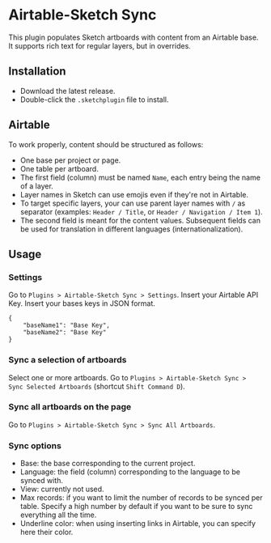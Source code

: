 # Airtable-Sketch Sync

This plugin populates Sketch artboards with content from an Airtable base. It supports rich text for regular layers, but in overrides.

## Installation

- Download the latest release.
- Double-click the `.sketchplugin` file to install.

## Airtable

To work properly, content should be structured as follows:
- One base per project or page.
- One table per artboard.
- The first field (column) must be named `Name`, each entry being the name of a layer.
- Layer names in Sketch can use emojis even if they're not in Airtable.
- To target specific layers, your can use parent layer names with `/` as separator (examples: `Header / Title`, or `Header / Navigation / Item 1`).
- The second field is meant for the content values. Subsequent fields can be used for translation in different languages (internationalization).

## Usage

### Settings

Go to `Plugins > Airtable-Sketch Sync > Settings`.
Insert your Airtable API Key.
Insert your bases keys in JSON format.

```
{
	"baseName1": "Base Key",
	"baseName2": "Base Key"
}
```

### Sync a selection of artboards

Select one or more artboards.
Go to `Plugins > Airtable-Sketch Sync > Sync Selected Artboards` (shortcut `Shift Command D`).

### Sync all artboards on the page

Go to `Plugins > Airtable-Sketch Sync > Sync All Artboards`.

### Sync options

- Base: the base corresponding to the current project.
- Language: the field (column) corresponding to the language to be synced with.
- View: currently not used.
- Max records: if you want to limit the number of records to be synced per table. Specify a high number by default if you want to be sure to sync everything all the time.
- Underline color: when using inserting links in Airtable, you can specify here their color.
